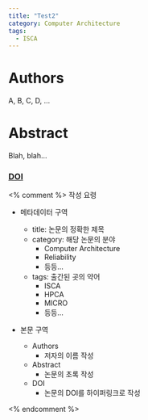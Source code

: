 ```yaml
---
title: "Test2"
category: Computer Architecture
tags:
  - ISCA
---
```


# Authors
A, B, C, D, ...

# Abstract
Blah, blah...

### [DOI](https://doi.org10.1109/ISCA.2016.37)

<% comment %>
작성 요령

- 메타데이터 구역
  - title: 논문의 정확한 제목
  - category: 해당 논문의 분야
    - Computer Architecture
    - Reliability
    - 등등...
  - tags: 출간된 곳의 약어
    - ISCA
    - HPCA
    - MICRO
    - 등등...

- 본문 구역
  - Authors
    - 저자의 이름 작성
  - Abstract
    - 논문의 초록 작성
  - DOI
    - 논문의 DOI를 하이퍼링크로 작성

<% endcomment %>
